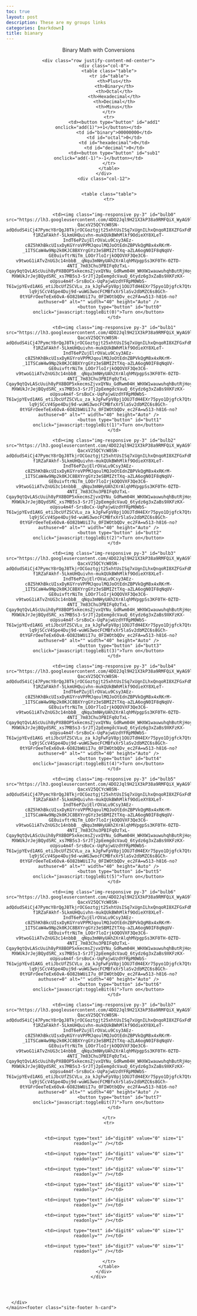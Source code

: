 ```yaml
---
toc: true
layout: post
description: These are my groups links
categories: [markdown]
title: bianary
---
```


<!DOCTYPE html>
<html lang="en"><head>


<div class="container bg-dark">
    <header class="pb-3 mb-4 border-bottom border-primary text-light">
        <span class="fs-4">Binary Math with Conversions</span>
    
    <div class="row justify-content-md-center">
        <div class="col-8">
            <table class="table">
            <tr id="table">
                <th>Plus</th>
                <th>Binary</th>
                <th>Octal</th>
                <th>Hexadecimal</th>
                <th>Decimal</th>
                <th>Minus</th>
            </tr>
            <tr>
                <td><button type="button" id="add1" onclick="add(1)">+1</button></td>
                <td id="binary">00000000</td>
                <td id="octal">0</td>
                <td id="hexadecimal">0</td>
                <td id="decimal">0</td>
                <td><button type="button" id="sub1" onclick="add(-1)">-1</button></td>
            </tr>
            </table>
        </div>
        <div class="col-12">


            <table class="table">
            <tr>


                <td><img class="img-responsive py-3" id="bulb0" src="https://lh3.googleusercontent.com/4DO2Jql9H21X3kP38a9RMFQiX_WyAG9lQRvvC95DVqi5HIIOeNKE58v_tlEqDKMoakqKp1WaAGMNVajyAW6BuEZDw2fIAvHws1dx_BsFRGZNeGfGtN4NiWUmmIRWcpiKTXF-QacxV25QCYcW8SN-adQdudS4iCj47PymcY8rQgJ8TkjrOCGoztgjt25xhtUsISq7xUgnILhxQnqoRI8XZFGxFdNLgMF3WxBJcpI8Hduab7jwGg65acSIgGBGdH9NljatAFrKN730Zs1PfAbt1dBbiMAifqNpaztUI6LzVi3qsK2SRzZZwGFRjpF1Fx-f1RZaFAkhf-5LkmUHQuivhn-mukQUkBWhMlkf9OdieXY8XLeT-IndT6ePZujElrOVaLu9Csy3AEz-c8Z5hKhBkcUIsxDyKGYroVPPMJqoulMQJoOtEdnZBPVkQgM8x4xRKrM-_1ITSCaW4w9Np2k0KJC8BXYrgGYz3eSBMIZtTXq-aZLA6ogN0IF8qNqUV-GE0uivftrNiTm_LOOr7loIrjkOQOVXF3Qe3C6-v9twoG1iATvZnUG3c14nbbB__qNqu3mNHyUAh2XrAlqhMVpgpSs3KF0TH-0ZTD-4NTI_7m83Chu3PBIFq0zTxL-Cqay9qtQvLAScUuih8yPX8BOP5xkecmsZjvxQYNu_GdRwm04H_WHXW1wauwuhqhButRjHoyu1PVHHIvwwbA1tFvP0kAD5P0idvuC2EE-MXWUkJrJejBQydSRC_xs7MB5s3-SrJTj2pEemgdcVauQ_6tydz6g3xZaBs9XKFzKX-oUpsu4m4f-SrsBoCx-UqPajwUzdYFRpM0WbS-T61wjpYEvd1AKG_etiJbcUfZSCVLu_za_kJgFwFpV8pj1OUJTdH4EXr75pyo1Djgfck7QtqJ-lq9jSCcV4Spe4Duj9d-wuWG3wocFCMBfxXr5laSv2dbMZC6s8GCh-0tYGFrOeeTeEx6OvA-6O82bWUiI7u_0FIWOtbQDv_ec2FA=w513-h816-no?authuser=0" alt="" width="40" height="Auto" />
                    <button type="button" id="butt0" onclick="javascript:toggleBit(0)">Turn on</button>
                </td>

                <td><img class="img-responsive py-3" id="bulb1" src="https://lh3.googleusercontent.com/4DO2Jql9H21X3kP38a9RMFQiX_WyAG9lQRvvC95DVqi5HIIOeNKE58v_tlEqDKMoakqKp1WaAGMNVajyAW6BuEZDw2fIAvHws1dx_BsFRGZNeGfGtN4NiWUmmIRWcpiKTXF-QacxV25QCYcW8SN-adQdudS4iCj47PymcY8rQgJ8TkjrOCGoztgjt25xhtUsISq7xUgnILhxQnqoRI8XZFGxFdNLgMF3WxBJcpI8Hduab7jwGg65acSIgGBGdH9NljatAFrKN730Zs1PfAbt1dBbiMAifqNpaztUI6LzVi3qsK2SRzZZwGFRjpF1Fx-f1RZaFAkhf-5LkmUHQuivhn-mukQUkBWhMlkf9OdieXY8XLeT-IndT6ePZujElrOVaLu9Csy3AEz-c8Z5hKhBkcUIsxDyKGYroVPPMJqoulMQJoOtEdnZBPVkQgM8x4xRKrM-_1ITSCaW4w9Np2k0KJC8BXYrgGYz3eSBMIZtTXq-aZLA6ogN0IF8qNqUV-GE0uivftrNiTm_LOOr7loIrjkOQOVXF3Qe3C6-v9twoG1iATvZnUG3c14nbbB__qNqu3mNHyUAh2XrAlqhMVpgpSs3KF0TH-0ZTD-4NTI_7m83Chu3PBIFq0zTxL-Cqay9qtQvLAScUuih8yPX8BOP5xkecmsZjvxQYNu_GdRwm04H_WHXW1wauwuhqhButRjHoyu1PVHHIvwwbA1tFvP0kAD5P0idvuC2EE-MXWUkJrJejBQydSRC_xs7MB5s3-SrJTj2pEemgdcVauQ_6tydz6g3xZaBs9XKFzKX-oUpsu4m4f-SrsBoCx-UqPajwUzdYFRpM0WbS-T61wjpYEvd1AKG_etiJbcUfZSCVLu_za_kJgFwFpV8pj1OUJTdH4EXr75pyo1Djgfck7QtqJ-lq9jSCcV4Spe4Duj9d-wuWG3wocFCMBfxXr5laSv2dbMZC6s8GCh-0tYGFrOeeTeEx6OvA-6O82bWUiI7u_0FIWOtbQDv_ec2FA=w513-h816-no?authuser=0" alt="" width="40" height="Auto" />
                    <button type="button" id="butt1" onclick="javascript:toggleBit(1)">Turn on</button>
                </td>
                  
                <td><img class="img-responsive py-3" id="bulb2" src="https://lh3.googleusercontent.com/4DO2Jql9H21X3kP38a9RMFQiX_WyAG9lQRvvC95DVqi5HIIOeNKE58v_tlEqDKMoakqKp1WaAGMNVajyAW6BuEZDw2fIAvHws1dx_BsFRGZNeGfGtN4NiWUmmIRWcpiKTXF-QacxV25QCYcW8SN-adQdudS4iCj47PymcY8rQgJ8TkjrOCGoztgjt25xhtUsISq7xUgnILhxQnqoRI8XZFGxFdNLgMF3WxBJcpI8Hduab7jwGg65acSIgGBGdH9NljatAFrKN730Zs1PfAbt1dBbiMAifqNpaztUI6LzVi3qsK2SRzZZwGFRjpF1Fx-f1RZaFAkhf-5LkmUHQuivhn-mukQUkBWhMlkf9OdieXY8XLeT-IndT6ePZujElrOVaLu9Csy3AEz-c8Z5hKhBkcUIsxDyKGYroVPPMJqoulMQJoOtEdnZBPVkQgM8x4xRKrM-_1ITSCaW4w9Np2k0KJC8BXYrgGYz3eSBMIZtTXq-aZLA6ogN0IF8qNqUV-GE0uivftrNiTm_LOOr7loIrjkOQOVXF3Qe3C6-v9twoG1iATvZnUG3c14nbbB__qNqu3mNHyUAh2XrAlqhMVpgpSs3KF0TH-0ZTD-4NTI_7m83Chu3PBIFq0zTxL-Cqay9qtQvLAScUuih8yPX8BOP5xkecmsZjvxQYNu_GdRwm04H_WHXW1wauwuhqhButRjHoyu1PVHHIvwwbA1tFvP0kAD5P0idvuC2EE-MXWUkJrJejBQydSRC_xs7MB5s3-SrJTj2pEemgdcVauQ_6tydz6g3xZaBs9XKFzKX-oUpsu4m4f-SrsBoCx-UqPajwUzdYFRpM0WbS-T61wjpYEvd1AKG_etiJbcUfZSCVLu_za_kJgFwFpV8pj1OUJTdH4EXr75pyo1Djgfck7QtqJ-lq9jSCcV4Spe4Duj9d-wuWG3wocFCMBfxXr5laSv2dbMZC6s8GCh-0tYGFrOeeTeEx6OvA-6O82bWUiI7u_0FIWOtbQDv_ec2FA=w513-h816-no?authuser=0" alt="" width="40" height="Auto" />
                    <button type="button" id="butt2" onclick="javascript:toggleBit(2)">Turn on</button>
                </td>
      
                <td><img class="img-responsive py-3" id="bulb3" src="https://lh3.googleusercontent.com/4DO2Jql9H21X3kP38a9RMFQiX_WyAG9lQRvvC95DVqi5HIIOeNKE58v_tlEqDKMoakqKp1WaAGMNVajyAW6BuEZDw2fIAvHws1dx_BsFRGZNeGfGtN4NiWUmmIRWcpiKTXF-QacxV25QCYcW8SN-adQdudS4iCj47PymcY8rQgJ8TkjrOCGoztgjt25xhtUsISq7xUgnILhxQnqoRI8XZFGxFdNLgMF3WxBJcpI8Hduab7jwGg65acSIgGBGdH9NljatAFrKN730Zs1PfAbt1dBbiMAifqNpaztUI6LzVi3qsK2SRzZZwGFRjpF1Fx-f1RZaFAkhf-5LkmUHQuivhn-mukQUkBWhMlkf9OdieXY8XLeT-IndT6ePZujElrOVaLu9Csy3AEz-c8Z5hKhBkcUIsxDyKGYroVPPMJqoulMQJoOtEdnZBPVkQgM8x4xRKrM-_1ITSCaW4w9Np2k0KJC8BXYrgGYz3eSBMIZtTXq-aZLA6ogN0IF8qNqUV-GE0uivftrNiTm_LOOr7loIrjkOQOVXF3Qe3C6-v9twoG1iATvZnUG3c14nbbB__qNqu3mNHyUAh2XrAlqhMVpgpSs3KF0TH-0ZTD-4NTI_7m83Chu3PBIFq0zTxL-Cqay9qtQvLAScUuih8yPX8BOP5xkecmsZjvxQYNu_GdRwm04H_WHXW1wauwuhqhButRjHoyu1PVHHIvwwbA1tFvP0kAD5P0idvuC2EE-MXWUkJrJejBQydSRC_xs7MB5s3-SrJTj2pEemgdcVauQ_6tydz6g3xZaBs9XKFzKX-oUpsu4m4f-SrsBoCx-UqPajwUzdYFRpM0WbS-T61wjpYEvd1AKG_etiJbcUfZSCVLu_za_kJgFwFpV8pj1OUJTdH4EXr75pyo1Djgfck7QtqJ-lq9jSCcV4Spe4Duj9d-wuWG3wocFCMBfxXr5laSv2dbMZC6s8GCh-0tYGFrOeeTeEx6OvA-6O82bWUiI7u_0FIWOtbQDv_ec2FA=w513-h816-no?authuser=0" alt="" width="40" height="Auto" />
                    <button type="button" id="butt3" onclick="javascript:toggleBit(3)">Turn on</button>
                </td>
      
                <td><img class="img-responsive py-3" id="bulb4" src="https://lh3.googleusercontent.com/4DO2Jql9H21X3kP38a9RMFQiX_WyAG9lQRvvC95DVqi5HIIOeNKE58v_tlEqDKMoakqKp1WaAGMNVajyAW6BuEZDw2fIAvHws1dx_BsFRGZNeGfGtN4NiWUmmIRWcpiKTXF-QacxV25QCYcW8SN-adQdudS4iCj47PymcY8rQgJ8TkjrOCGoztgjt25xhtUsISq7xUgnILhxQnqoRI8XZFGxFdNLgMF3WxBJcpI8Hduab7jwGg65acSIgGBGdH9NljatAFrKN730Zs1PfAbt1dBbiMAifqNpaztUI6LzVi3qsK2SRzZZwGFRjpF1Fx-f1RZaFAkhf-5LkmUHQuivhn-mukQUkBWhMlkf9OdieXY8XLeT-IndT6ePZujElrOVaLu9Csy3AEz-c8Z5hKhBkcUIsxDyKGYroVPPMJqoulMQJoOtEdnZBPVkQgM8x4xRKrM-_1ITSCaW4w9Np2k0KJC8BXYrgGYz3eSBMIZtTXq-aZLA6ogN0IF8qNqUV-GE0uivftrNiTm_LOOr7loIrjkOQOVXF3Qe3C6-v9twoG1iATvZnUG3c14nbbB__qNqu3mNHyUAh2XrAlqhMVpgpSs3KF0TH-0ZTD-4NTI_7m83Chu3PBIFq0zTxL-Cqay9qtQvLAScUuih8yPX8BOP5xkecmsZjvxQYNu_GdRwm04H_WHXW1wauwuhqhButRjHoyu1PVHHIvwwbA1tFvP0kAD5P0idvuC2EE-MXWUkJrJejBQydSRC_xs7MB5s3-SrJTj2pEemgdcVauQ_6tydz6g3xZaBs9XKFzKX-oUpsu4m4f-SrsBoCx-UqPajwUzdYFRpM0WbS-T61wjpYEvd1AKG_etiJbcUfZSCVLu_za_kJgFwFpV8pj1OUJTdH4EXr75pyo1Djgfck7QtqJ-lq9jSCcV4Spe4Duj9d-wuWG3wocFCMBfxXr5laSv2dbMZC6s8GCh-0tYGFrOeeTeEx6OvA-6O82bWUiI7u_0FIWOtbQDv_ec2FA=w513-h816-no?authuser=0" alt="" width="40" height="Auto" />
                    <button type="button" id="butt4" onclick="javascript:toggleBit(4)">Turn on</button>
                </td>
                
                <td><img class="img-responsive py-3" id="bulb5" src="https://lh3.googleusercontent.com/4DO2Jql9H21X3kP38a9RMFQiX_WyAG9lQRvvC95DVqi5HIIOeNKE58v_tlEqDKMoakqKp1WaAGMNVajyAW6BuEZDw2fIAvHws1dx_BsFRGZNeGfGtN4NiWUmmIRWcpiKTXF-QacxV25QCYcW8SN-adQdudS4iCj47PymcY8rQgJ8TkjrOCGoztgjt25xhtUsISq7xUgnILhxQnqoRI8XZFGxFdNLgMF3WxBJcpI8Hduab7jwGg65acSIgGBGdH9NljatAFrKN730Zs1PfAbt1dBbiMAifqNpaztUI6LzVi3qsK2SRzZZwGFRjpF1Fx-f1RZaFAkhf-5LkmUHQuivhn-mukQUkBWhMlkf9OdieXY8XLeT-IndT6ePZujElrOVaLu9Csy3AEz-c8Z5hKhBkcUIsxDyKGYroVPPMJqoulMQJoOtEdnZBPVkQgM8x4xRKrM-_1ITSCaW4w9Np2k0KJC8BXYrgGYz3eSBMIZtTXq-aZLA6ogN0IF8qNqUV-GE0uivftrNiTm_LOOr7loIrjkOQOVXF3Qe3C6-v9twoG1iATvZnUG3c14nbbB__qNqu3mNHyUAh2XrAlqhMVpgpSs3KF0TH-0ZTD-4NTI_7m83Chu3PBIFq0zTxL-Cqay9qtQvLAScUuih8yPX8BOP5xkecmsZjvxQYNu_GdRwm04H_WHXW1wauwuhqhButRjHoyu1PVHHIvwwbA1tFvP0kAD5P0idvuC2EE-MXWUkJrJejBQydSRC_xs7MB5s3-SrJTj2pEemgdcVauQ_6tydz6g3xZaBs9XKFzKX-oUpsu4m4f-SrsBoCx-UqPajwUzdYFRpM0WbS-T61wjpYEvd1AKG_etiJbcUfZSCVLu_za_kJgFwFpV8pj1OUJTdH4EXr75pyo1Djgfck7QtqJ-lq9jSCcV4Spe4Duj9d-wuWG3wocFCMBfxXr5laSv2dbMZC6s8GCh-0tYGFrOeeTeEx6OvA-6O82bWUiI7u_0FIWOtbQDv_ec2FA=w513-h816-no?authuser=0" alt="" width="40" height="Auto" />
                    <button type="button" id="butt5" onclick="javascript:toggleBit(5)">Turn on</button>
                </td>
  
                <td><img class="img-responsive py-3" id="bulb6" src="https://lh3.googleusercontent.com/4DO2Jql9H21X3kP38a9RMFQiX_WyAG9lQRvvC95DVqi5HIIOeNKE58v_tlEqDKMoakqKp1WaAGMNVajyAW6BuEZDw2fIAvHws1dx_BsFRGZNeGfGtN4NiWUmmIRWcpiKTXF-QacxV25QCYcW8SN-adQdudS4iCj47PymcY8rQgJ8TkjrOCGoztgjt25xhtUsISq7xUgnILhxQnqoRI8XZFGxFdNLgMF3WxBJcpI8Hduab7jwGg65acSIgGBGdH9NljatAFrKN730Zs1PfAbt1dBbiMAifqNpaztUI6LzVi3qsK2SRzZZwGFRjpF1Fx-f1RZaFAkhf-5LkmUHQuivhn-mukQUkBWhMlkf9OdieXY8XLeT-IndT6ePZujElrOVaLu9Csy3AEz-c8Z5hKhBkcUIsxDyKGYroVPPMJqoulMQJoOtEdnZBPVkQgM8x4xRKrM-_1ITSCaW4w9Np2k0KJC8BXYrgGYz3eSBMIZtTXq-aZLA6ogN0IF8qNqUV-GE0uivftrNiTm_LOOr7loIrjkOQOVXF3Qe3C6-v9twoG1iATvZnUG3c14nbbB__qNqu3mNHyUAh2XrAlqhMVpgpSs3KF0TH-0ZTD-4NTI_7m83Chu3PBIFq0zTxL-Cqay9qtQvLAScUuih8yPX8BOP5xkecmsZjvxQYNu_GdRwm04H_WHXW1wauwuhqhButRjHoyu1PVHHIvwwbA1tFvP0kAD5P0idvuC2EE-MXWUkJrJejBQydSRC_xs7MB5s3-SrJTj2pEemgdcVauQ_6tydz6g3xZaBs9XKFzKX-oUpsu4m4f-SrsBoCx-UqPajwUzdYFRpM0WbS-T61wjpYEvd1AKG_etiJbcUfZSCVLu_za_kJgFwFpV8pj1OUJTdH4EXr75pyo1Djgfck7QtqJ-lq9jSCcV4Spe4Duj9d-wuWG3wocFCMBfxXr5laSv2dbMZC6s8GCh-0tYGFrOeeTeEx6OvA-6O82bWUiI7u_0FIWOtbQDv_ec2FA=w513-h816-no?authuser=0" alt="" width="40" height="Auto" />
                    <button type="button" id="butt6" onclick="javascript:toggleBit(6)">Turn on</button>
                </td>
  
                <td><img class="img-responsive py-3" id="bulb7" src="https://lh3.googleusercontent.com/4DO2Jql9H21X3kP38a9RMFQiX_WyAG9lQRvvC95DVqi5HIIOeNKE58v_tlEqDKMoakqKp1WaAGMNVajyAW6BuEZDw2fIAvHws1dx_BsFRGZNeGfGtN4NiWUmmIRWcpiKTXF-QacxV25QCYcW8SN-adQdudS4iCj47PymcY8rQgJ8TkjrOCGoztgjt25xhtUsISq7xUgnILhxQnqoRI8XZFGxFdNLgMF3WxBJcpI8Hduab7jwGg65acSIgGBGdH9NljatAFrKN730Zs1PfAbt1dBbiMAifqNpaztUI6LzVi3qsK2SRzZZwGFRjpF1Fx-f1RZaFAkhf-5LkmUHQuivhn-mukQUkBWhMlkf9OdieXY8XLeT-IndT6ePZujElrOVaLu9Csy3AEz-c8Z5hKhBkcUIsxDyKGYroVPPMJqoulMQJoOtEdnZBPVkQgM8x4xRKrM-_1ITSCaW4w9Np2k0KJC8BXYrgGYz3eSBMIZtTXq-aZLA6ogN0IF8qNqUV-GE0uivftrNiTm_LOOr7loIrjkOQOVXF3Qe3C6-v9twoG1iATvZnUG3c14nbbB__qNqu3mNHyUAh2XrAlqhMVpgpSs3KF0TH-0ZTD-4NTI_7m83Chu3PBIFq0zTxL-Cqay9qtQvLAScUuih8yPX8BOP5xkecmsZjvxQYNu_GdRwm04H_WHXW1wauwuhqhButRjHoyu1PVHHIvwwbA1tFvP0kAD5P0idvuC2EE-MXWUkJrJejBQydSRC_xs7MB5s3-SrJTj2pEemgdcVauQ_6tydz6g3xZaBs9XKFzKX-oUpsu4m4f-SrsBoCx-UqPajwUzdYFRpM0WbS-T61wjpYEvd1AKG_etiJbcUfZSCVLu_za_kJgFwFpV8pj1OUJTdH4EXr75pyo1Djgfck7QtqJ-lq9jSCcV4Spe4Duj9d-wuWG3wocFCMBfxXr5laSv2dbMZC6s8GCh-0tYGFrOeeTeEx6OvA-6O82bWUiI7u_0FIWOtbQDv_ec2FA=w513-h816-no?authuser=0" alt="" width="40" height="Auto" />
                    <button type="button" id="butt7" onclick="javascript:toggleBit(7)">Turn on</button>
                </td>
  
            </tr>
            <tr>


                <td><input type="text" id="digit0" value="0" size="1" readonly="" /></td>

                <td><input type="text" id="digit1" value="0" size="1" readonly="" /></td>
    
                <td><input type="text" id="digit2" value="0" size="1" readonly="" /></td>
    
                <td><input type="text" id="digit3" value="0" size="1" readonly="" /></td>

                <td><input type="text" id="digit4" value="0" size="1" readonly="" /></td>
      
                <td><input type="text" id="digit5" value="0" size="1" readonly="" /></td>
    
                <td><input type="text" id="digit6" value="0" size="1" readonly="" /></td>
  
                <td><input type="text" id="digit7" value="0" size="1" readonly="" /></td>
      
            </tr>
            </table>
        </div>
    </div>
</div>
  
<script>
    const BITS = 8;
    const MAX = 2 ** BITS - 1;
    const MSG_ON = "Turn on";
    const IMAGE_ON = "https://lh3.googleusercontent.com/z9tQGVfsAAEZz2L6UeCsP7kLXTq_L9to9_8Z0_SYadYZ7gXIkIrnWFGdG49Z7SndlHTuB1cmk2Nb87Ua0rP_TyCiLTgI36lHshy7raBHNoj-CV6uA_XQClIdj239iYujZ2eQXvQsHhLLctzB1ppls3qbTg4s1usZV0cxUkhpx5J3I-PUuPT2iBndsh7UsUUo_2JhgoTIGP5UsB-vzuk_pYaL9fLgUEqJ_XDwzJfaQuotlyjjr2U7IXrJm_eUnrhU5RgNlnD7_DXHBZgzKG85p_DRNPn9lHZke6e2EkjcBmX4OLC74wCHnUuwTyZbaULjQw8N6Yn3JRM1YSs4S85ade8VAQvGkVpZYMHaZgeNsG8emJmHT-QQ0lQISlrVml0L88a5Fm9Et2O-w6oQNOucDuvuhr0r9vlP6S_rvId28yzzEl1q7nxHcR3fAzMDG_WvIOixs1gI1phRywDWfb-wtPi9LMCFgyaG-cbNiui_9iiFo4EhUTCNQt6J1CjaV0b7U9GIytzo-hApQEo5kLeTp_dIqRFSwk9rZ-rUlebZ13dGyM71hw3kUGrjRRtAbpPcNVluO0zQILwa5zI1Ox1kTzZ3bw1W9NDsRgGbPLdqGiIzp93JfmNwG1A6yHI5MPsWx7Tn7o4zUijatb0fq77CJ4LKGx-nnhBda-bGl_ge78oBk7N0OqBScpfyrQcr9tEiRbaTCeabAEIm73ER4LcNq728Zneys3NWwUanKySUzabiSg17A37KeGXd_9Y6cv7rwM9C2HUUHuuXg4KKutXfUi3i3o6N1LmounQhpZVzgfgd_VXhfwjAmxNHlLApo-WrrvV88XpelyAe75_u76RtRUkJKrOsRkH9D6Am6iMz5OKXf58FwyFh850pDZCvhR9UTTAw9tUtY7Y9fPuBQp2tpbiro55h0i-wRNqO3NuAckZpAr0YxUNUcW27QdtPDHIDV0OWXrUrMYW1X1DMSgKYW2ZAcorsyJy0XLat3iCL6GSB3f8XjK_eLw=w100-h180-no?authuser=0";
    const MSG_OFF = "Turn off";
    const IMAGE_OFF = "https://lh3.googleusercontent.com/4DO2Jql9H21X3kP38a9RMFQiX_WyAG9lQRvvC95DVqi5HIIOeNKE58v_tlEqDKMoakqKp1WaAGMNVajyAW6BuEZDw2fIAvHws1dx_BsFRGZNeGfGtN4NiWUmmIRWcpiKTXF-QacxV25QCYcW8SN-adQdudS4iCj47PymcY8rQgJ8TkjrOCGoztgjt25xhtUsISq7xUgnILhxQnqoRI8XZFGxFdNLgMF3WxBJcpI8Hduab7jwGg65acSIgGBGdH9NljatAFrKN730Zs1PfAbt1dBbiMAifqNpaztUI6LzVi3qsK2SRzZZwGFRjpF1Fx-f1RZaFAkhf-5LkmUHQuivhn-mukQUkBWhMlkf9OdieXY8XLeT-IndT6ePZujElrOVaLu9Csy3AEz-c8Z5hKhBkcUIsxDyKGYroVPPMJqoulMQJoOtEdnZBPVkQgM8x4xRKrM-_1ITSCaW4w9Np2k0KJC8BXYrgGYz3eSBMIZtTXq-aZLA6ogN0IF8qNqUV-GE0uivftrNiTm_LOOr7loIrjkOQOVXF3Qe3C6-v9twoG1iATvZnUG3c14nbbB__qNqu3mNHyUAh2XrAlqhMVpgpSs3KF0TH-0ZTD-4NTI_7m83Chu3PBIFq0zTxL-Cqay9qtQvLAScUuih8yPX8BOP5xkecmsZjvxQYNu_GdRwm04H_WHXW1wauwuhqhButRjHoyu1PVHHIvwwbA1tFvP0kAD5P0idvuC2EE-MXWUkJrJejBQydSRC_xs7MB5s3-SrJTj2pEemgdcVauQ_6tydz6g3xZaBs9XKFzKX-oUpsu4m4f-SrsBoCx-UqPajwUzdYFRpM0WbS-T61wjpYEvd1AKG_etiJbcUfZSCVLu_za_kJgFwFpV8pj1OUJTdH4EXr75pyo1Djgfck7QtqJ-lq9jSCcV4Spe4Duj9d-wuWG3wocFCMBfxXr5laSv2dbMZC6s8GCh-0tYGFrOeeTeEx6OvA-6O82bWUiI7u_0FIWOtbQDv_ec2FA=w513-h816-no?authuser=0"

    // return string with current value of each bit
    function getBits() {
        let bits = "";
        for(let i = 0; i < BITS; i++) {
        bits = bits + document.getElementById('digit' + i).value;
  }
        return bits;
  }
    // setter for DOM values
    function setConversions(binary) {
        document.getElementById('binary').innerHTML = binary;
        // Octal conversion
        document.getElementById('octal').innerHTML = parseInt(binary, 2).toString(8);
        // Hexadecimal conversion
        document.getElementById('hexadecimal').innerHTML = parseInt(binary, 2).toString(16);
        // Decimal conversion
        document.getElementById('decimal').innerHTML = parseInt(binary, 2).toString();
}
    //
    function decimal_2_base(decimal, base) {
        let conversion = "";
        // loop to convert to base
        do {
        let digit = decimal % base;
        conversion = "" + digit + conversion; // what does this do?
        decimal = ~~(decimal / base);         // what does this do?
        } while (decimal > 0);                  // why while at the end? what is ~~?
        // loop to pad with zeros
        if (base === 2) {                        // only pad for binary conversions
        for (let i = 0; conversion.length < BITS; i++) {
            conversion = "0" + conversion;
}
    }
        return conversion;
}

    // toggle selected bit and recalculate
    function toggleBit(i) {
        //alert("Digit action: " + i );
        const dig = document.getElementById('digit' + i);
        const image = document.getElementById('bulb' + i);
        const butt = document.getElementById('butt' + i);
        // Change digit and visual
        if (image.src.match(IMAGE_ON)) {
        dig.value = 0;
        image.src = IMAGE_OFF;
        butt.innerHTML = MSG_ON;
    } else { 
        dig.value = 1;
        image.src = IMAGE_ON;
        butt.innerHTML = MSG_OFF;
    }
        // Binary numbers
        const binary = getBits();
        setConversions(binary);
    }
    // add is positive integer, subtract is negative integer
    function add(n) {
        let binary = getBits();
        // convert to decimal and do math
        let decimal = parseInt(binary, 2);
        if (n > 0) {  // PLUS
        decimal = MAX === decimal ? 0 : decimal += n; // OVERFLOW or PLUS
        } else  {     // MINUS
        decimal = 0 === decimal ? MAX : decimal += n; // OVERFLOW or MINUS
    }
        // convert the result back to binary
        binary = decimal_2_base(decimal, 2);
        // update conversions
        setConversions(binary);
        // update bits
        for (let i = 0; i < binary.length; i++) {
        let digit = binary.substr(i, 1);
        document.getElementById('digit' + i).value = digit;
        if (digit === "1") {
            document.getElementById('bulb' + i).src = IMAGE_ON;
            document.getElementById('butt' + i).innerHTML = MSG_OFF;
    } else { 
            document.getElementById('bulb' + i).src = IMAGE_OFF;
            document.getElementById('butt' + i).innerHTML = MSG_ON;
    }
    }
}
</script>
  

      </div>
    </main><footer class="site-footer h-card">



</html>